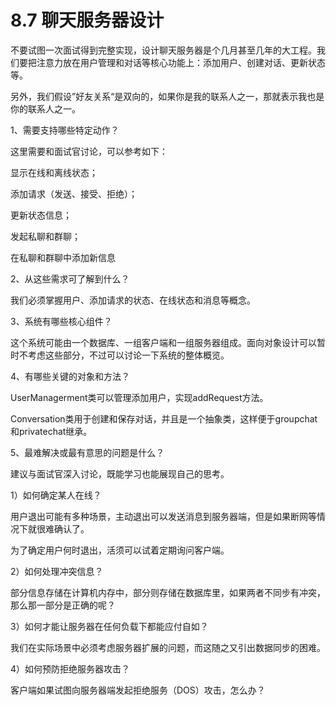 # 8.7 聊天服务器设计



不要试图一次面试得到完整实现，设计聊天服务器是个几月甚至几年的大工程。我们要把注意力放在用户管理和对话等核心功能上：添加用户、创建对话、更新状态等。

另外，我们假设”好友关系“是双向的，如果你是我的联系人之一，那就表示我也是你的联系人之一。



1、需要支持哪些特定动作？

这里需要和面试官讨论，可以参考如下：

显示在线和离线状态；

添加请求（发送、接受、拒绝）；

更新状态信息；

发起私聊和群聊；

在私聊和群聊中添加新信息



2、从这些需求可了解到什么？

我们必须掌握用户、添加请求的状态、在线状态和消息等概念。



3、系统有哪些核心组件？

这个系统可能由一个数据库、一组客户端和一组服务器组成。面向对象设计可以暂时不考虑这些部分，不过可以讨论一下系统的整体概览。



4、有哪些关键的对象和方法？

UserManagerment类可以管理添加用户，实现addRequest方法。

Conversation类用于创建和保存对话，并且是一个抽象类，这样便于groupchat和privatechat继承。



5、最难解决或最有意思的问题是什么？

建议与面试官深入讨论，既能学习也能展现自己的思考。

1）如何确定某人在线？

用户退出可能有多种场景，主动退出可以发送消息到服务器端，但是如果断网等情况下就很难确认了。

为了确定用户何时退出，活须可以试着定期询问客户端。



2）如何处理冲突信息？

部分信息存储在计算机内存中，部分则存储在数据库里，如果两者不同步有冲突，那么那一部分是正确的呢？



3）如何才能让服务器在任何负载下都能应付自如？

我们在实际场景中必须考虑服务器扩展的问题，而这随之又引出数据同步的困难。



4）如何预防拒绝服务器攻击？

客户端如果试图向服务器端发起拒绝服务（DOS）攻击，怎么办？

